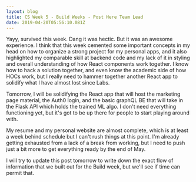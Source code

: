 ```yaml
---
layout: blog
title: CS Week 5 - Build Weeks - Post Here Team Lead
date: 2019-04-20T05:56:10.081Z
---
```

Yayy, survived this week. Dang it was hectic. But it was an awesome experience. I think that this week cemented some important concepts in my head on how to organize a strong project for my personal apps, and it also highlighted my comparable skill at backend code and my lack of it in styling and overall understanding of how React components work together. I know how to hack a solution together, and even know the academic side of how HOCs work, but I really need to hammer together another React app to solidify what I have almost lost since Labs.

Tomorrow, I will be solidifying the React app that will host the marketing page material, the Auth0 login, and the basic graphQL BE that will take in the Flask API which holds the trained ML algo. I don't need everything functioning yet, but it's got to be up there for people to start playing around with.

My resume and my personal website are almost complete, which is at least a week behind schedule but I can't rush things at this point. I'm already getting exhausted from a lack of a break from working, but I need to push just a bit more to get everything ready by the end of May. 

I will try to update this post tomorrow to write down the exact flow of information that we built out for the Build week, but we'll see if time can permit that.
